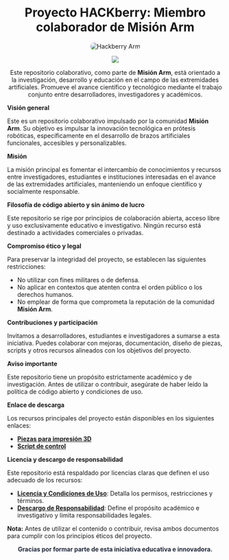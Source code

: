 <h1 align="center">Proyecto HACKberry: Miembro colaborador de Misión Arm</h1>

<p align="center">
  <img src="https://raw.githubusercontent.com/eduardoleon9010/Hackberry-hand/main/img/hackberry_banner.png" alt="Hackberry Arm" style="max-width: 100%; border-radius: 8px;">
</p>

<p align="center">
  <a href="https://github.com/DenverCoder1/readme-typing-svg">
    <img src="https://readme-typing-svg.herokuapp.com?font=Fira+Code&color=16A34A&size=24&center=true&vCenter=true&width=800&height=60&lines=Innovaci%C3%B3n+en+pr%C3%B3tesis+rob%C3%B3ticas;Colaboraci%C3%B3n+acad%C3%A9mica+abierta;Desarrollo+de+extremidades+artificiales;Conocimiento+libre+y+sin+%C3%A1nimo+de+lucro;Compromiso+%C3%A9tico+y+legal"/>
  </a>
</p>


<p align="center">
  Este repositorio colaborativo, como parte de <strong>Misión Arm</strong>, está orientado a la investigación, desarrollo y educación en el campo de las extremidades artificiales. Promueve el avance científico y tecnológico mediante el trabajo conjunto entre desarrolladores, investigadores y académicos.
</p>


**Visión general**

Este es un repositorio colaborativo impulsado por la comunidad <strong>Misión Arm</strong>. Su objetivo es impulsar la innovación tecnológica en prótesis robóticas, específicamente en el desarrollo de brazos artificiales funcionales, accesibles y personalizables.

**Misión**

La misión principal es fomentar el intercambio de conocimientos y recursos entre investigadores, estudiantes e instituciones interesadas en el avance de las extremidades artificiales, manteniendo un enfoque científico y socialmente responsable.

**Filosofía de código abierto y sin ánimo de lucro**

Este repositorio se rige por principios de colaboración abierta, acceso libre y uso exclusivamente educativo e investigativo. Ningún recurso está destinado a actividades comerciales o privadas.

**Compromiso ético y legal**

Para preservar la integridad del proyecto, se establecen las siguientes restricciones:

  - No utilizar con fines militares o de defensa.
  - No aplicar en contextos que atenten contra el orden público o los derechos humanos.
  - No emplear de forma que comprometa la reputación de la comunidad <strong>Misión Arm</strong>.

**Contribuciones y participación**

Invitamos a desarrolladores, estudiantes e investigadores a sumarse a esta iniciativa. Puedes colaborar con mejoras, documentación, diseño de piezas, scripts y otros recursos alineados con los objetivos del proyecto.


**Aviso importante**

Este repositorio tiene un propósito estrictamente académico y de investigación. Antes de utilizar o contribuir, asegúrate de haber leído la política de código abierto y condiciones de uso.

**Enlace de descarga**

Los recursos principales del proyecto están disponibles en los siguientes enlaces:

  - <a href="https://cienciatecnologiayfuturo.blogspot.com/2023/11/hackberry-una-protesis-robotica-de.html"><strong>Piezas para impresión 3D</strong></a>
  - <a href="https://github.com/eduardoleon9010/Hackberry-hand/blob/main/script.md"><strong>Script de control</strong></a>

**Licencia y descargo de responsabilidad**

Este repositorio está respaldado por licencias claras que definen el uso adecuado de los recursos:

- <a href="https://github.com/eduardoleon9010/mano_mioelectrica/blob/main/licencia.md"><strong>Licencia y Condiciones de Uso</strong></a>: Detalla los permisos, restricciones y términos.
- <a href="https://github.com/eduardoleon9010/mano_mioelectrica/blob/main/descargo.md"><strong>Descargo de Responsabilidad</strong></a>: Define el propósito académico e investigativo y limita responsabilidades legales.

<p><strong>Nota:</strong> Antes de utilizar el contenido o contribuir, revisa ambos documentos para cumplir con los principios éticos del proyecto.</p>

<p align="center" style="font-weight:bold; color:#1e293b;">Gracias por formar parte de esta iniciativa educativa e innovadora.</p>
